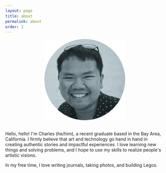 ```yaml
---
layout: page
title: about
permalink: about
order: 2
---
```


<div style="text-align: center;">
    <img src="./assets/me_web.png" alt="A monochrome photograph of Charles M C" width="256">
</div>

<br>

Hello, hello! I'm Charles (he/him), a recent graduate based in the Bay Area, California. I firmly believe that art and technology go hand in hand in creating authentic stories and impactful experiences. I love learning new things and solving problems, and I hope to use my skills to realize people's artistic visions.

In my free time, I love writing journals, taking photos, and building Legos.
